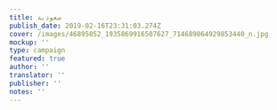 ```yaml
---
title: سعودية
publish_date: 2019-02-16T23:31:03.274Z
cover: /images/46895052_1935869916507627_714689064929853440_n.jpg
mockup: ''
type: campaign
featured: true
author: ''
translator: ''
publisher: ''
notes: ''
---
```

